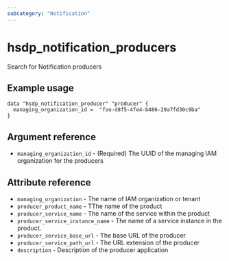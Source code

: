 ```yaml
---
subcategory: "Notification"
---
```


# hsdp_notification_producers

Search for Notification producers

## Example usage

```hcl
data "hsdp_notification_producer" "producer" {
  managing_organization_id =  "foo-d8f5-4fe4-b486-29a7fd30c9ba"
}
```

## Argument reference

* `managing_organization_id` - (Required) The UUID of the managing IAM organization for the producers

## Attribute reference

* `managing_organization` - The name of IAM organization or tenant
* `producer_product_name` -  TThe name of the product
* `producer_service_name` - The name of the service within the product
* `producer_service_instance_name` - The name of a service instance in the product.
* `producer_service_base_url` - The base URL of the producer
* `producer_service_path_url` - The URL extension of the producer
* `description` - Description of the producer application
